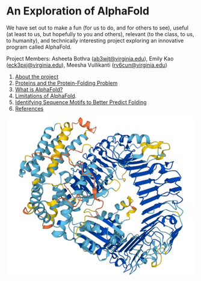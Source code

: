 # An Exploration of AlphaFold
We have set out to make a fun (for us to do, and for others to see), useful (at least to us, but hopefully to you and others), relevant (to the class, to us, to humanity), and technically interesting project exploring an innovative program called AlphaFold. 
  
Project Members: Asheeta Bothra (<ab3wjt@virginia.edu>), Emily Kao (<eck3pxj@virginia.edu>), Meesha Vullikanti (<rv6cun@virginia.edu>) <br>
1. [About the project](https://eckao.github.io/compbio-alphafold-project/about)  
2. [Proteins and the Protein-Folding Problem](https://eckao.github.io/compbio-alphafold-project/proteinstructures)
3. [What is AlphaFold?](https://eckao.github.io/compbio-alphafold-project/alphafold)
4. [Limitations of AlphaFold](https://eckao.github.io/compbio-alphafold-project/shortcomings). 
5. [Identifying Sequence Motifs to Better Predict Folding](https://eckao.github.io/compbio-alphafold-project/bindingmotifs)
6. [References](https://eckao.github.io/compbio-alphafold-project/references)  

![AlphaFold Image](./docs/assets/alphafold_image.jpeg "AlphaFold Image")  
